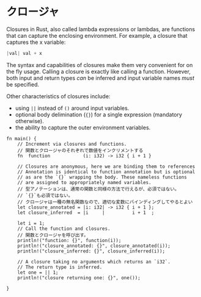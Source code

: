 <!--
# Closures
-->
# クロージャ

Closures in Rust, also called lambda expressions or lambdas, are functions that can capture 
the enclosing environment. For example, a closure that captures the x 
variable:
```Rust
|val| val + x
```

The syntax and capabilities of closures make them very convenient for 
on the fly usage. Calling a closure is exactly like calling a function.
However, both input and return types *can* be inferred and input 
variable names *must* be specified.

Other characteristics of closures include:
* using `||` instead of `()` around input variables.
* optional body delimination (`{}`) for a single expression (mandatory otherwise).
* the ability to capture the outer environment variables.

```rust,editable
fn main() {
    // Increment via closures and functions.
    // 関数とクロージャのそれぞれで数値をインクリメントする
    fn  function            (i: i32) -> i32 { i + 1 }

    // Closures are anonymous, here we are binding them to references
    // Annotation is identical to function annotation but is optional
    // as are the `{}` wrapping the body. These nameless functions
    // are assigned to appropriately named variables.
    // 型アノテーションは、通常の関数と同様の方法で行えるが、必須ではない。
    // `{}`も必須ではない。
    // クロージャは一種の無名関数なので、適切な変数にバインディングしてやるとよい
    let closure_annotated = |i: i32| -> i32 { i + 1 };
    let closure_inferred  = |i     |          i + 1  ;

    let i = 1;
    // Call the function and closures.
    // 関数とクロージャを呼び出す。
    println!("function: {}", function(i));
    println!("closure_annotated: {}", closure_annotated(i));
    println!("closure_inferred: {}", closure_inferred(i));

    // A closure taking no arguments which returns an `i32`.
    // The return type is inferred.
    let one = || 1;
    println!("closure returning one: {}", one());

}
```
